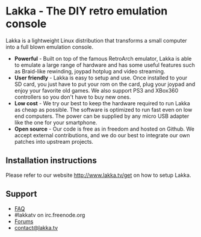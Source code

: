 # Lakka - The DIY retro emulation console

Lakka is a lightweight Linux distribution that transforms a small computer into a full blown emulation console.

* **Powerful** - Built on top of the famous RetroArch emulator, Lakka is able to emulate a large range of hardware and has some useful features such as Braid-like rewinding, joypad hotplug and video streaming.
* **User friendly** - Lakka is easy to setup and use. Once installed to your SD card, you just have to put your rom on the card, plug your joypad and enjoy your favorite old games. We also support PS3 and XBox360 controllers so you don't have to buy new ones. 
* **Low cost** - We try our best to keep the hardware required to run Lakka as cheap as possible. The software is optimized to run fast even on low end computers. The power can be supplied by any micro USB adapter like the one for your smartphone.
* **Open source** - Our code is free as in freedom and hosted on Github. We accept external contributions, and we do our best to integrate our own patches into upstream projects.

## Installation instructions

Please refer to our website http://www.lakka.tv/get on how to setup Lakka.

## Support

* [FAQ](https://github.com/libretro/Lakka-LibreELEC/wiki/FAQ)
* #lakkatv on irc.freenode.org
* [Forums](https://forums.libretro.com/c/libretro/lakka-tv-general)
* contact@lakka.tv
